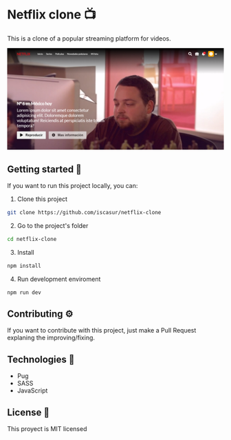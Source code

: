 # Netflix clone 📺

This is a clone of a popular streaming platform for videos.

![Netflix clone](./img/netflix_clone.png)

## Getting started 🚀

If you want to run this project locally, you can:

1. Clone this project

```bash
git clone https://github.com/iscasur/netflix-clone

```

2. Go to the project's folder

```bash
cd netflix-clone
```

3. Install

```bash
npm install
```

4. Run development enviroment

```bash
npm run dev
```

## Contributing ⚙

If you want to contribute with this project, just make a Pull Request explaning the improving/fixing.

## Technologies 💎

- Pug
- SASS
- JavaScript

## License 📃

This proyect is MIT licensed
